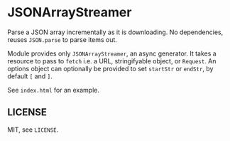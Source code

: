 JSONArrayStreamer
=================

Parse a JSON array incrementally as it is downloading. No dependencies, reuses `JSON.parse` to parse items out.

Module provides only `JSONArrayStreamer`, an async generator. It takes a resource to pass to `fetch` i.e. a URL, stringifyable object, or `Request`. An options object can optionally be provided to set `startStr` or `endStr`, by default `[` and `]`.

See `index.html` for an example.

## LICENSE
MIT, see `LICENSE`.
